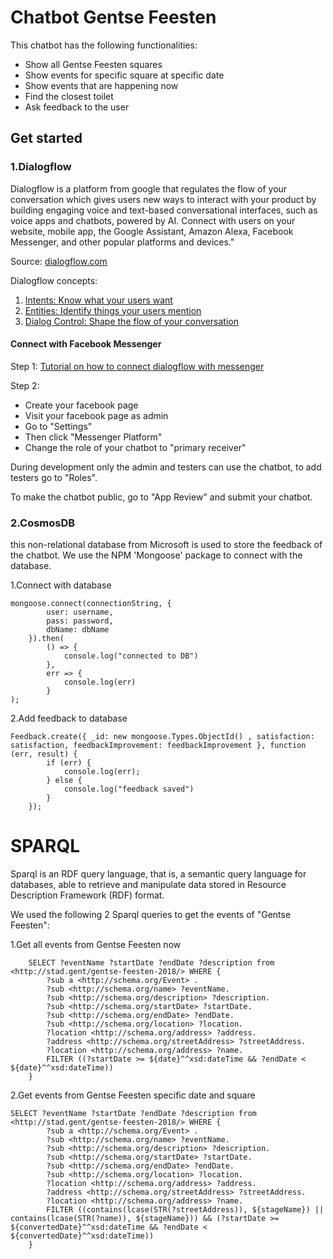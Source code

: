 # Chatbot Gentse Feesten

This chatbot has the following functionalities:
* Show all Gentse Feesten squares
* Show events for specific square at specific date
* Show events that are happening now
* Find the closest toilet
* Ask feedback to the user

## Get started

### 1.Dialogflow

Dialogflow is a platform from google that regulates the flow of your conversation which 
gives users new ways to interact with your product by building engaging voice and text-based conversational interfaces, such as voice apps and chatbots, powered by AI. Connect with users on your website, mobile app, the Google Assistant, Amazon Alexa, Facebook Messenger, and other popular platforms and devices."

Source: [dialogflow.com](https://dialogflow.com/)

Dialogflow concepts:
1. [Intents: Know what your users want](https://www.youtube.com/watch?v=9aHusGxntPw)
2. [Entities: Identify things your users mention](https://www.youtube.com/watch?v=kzdL6GxJ_WY)
3. [Dialog Control: Shape the flow of your conversation](https://www.youtube.com/watch?v=-tOamKtmxdY)

#### Connect with Facebook Messenger

Step 1:
[Tutorial on how to connect dialogflow with messenger](https://www.youtube.com/watch?v=-2hE3YHsuBQ)

Step 2:
* Create your facebook page
* Visit your facebook page as admin
* Go to "Settings"
* Then click "Messenger Platform" 
* Change the role of your chatbot to "primary receiver"

During development only the admin and testers can use the chatbot, to add testers go to "Roles".

To make the chatbot public, go to "App Review" and submit your chatbot.

### 2.CosmosDB

this non-relational database from Microsoft is used to store the feedback of the chatbot.
We use the NPM 'Mongoose' package to connect with the database.

1.Connect with database
```
mongoose.connect(connectionString, {
        user: username,
        pass: password,
        dbName: dbName
    }).then(
        () => {
            console.log("connected to DB")
        },
        err => {
            console.log(err)
        }
);
```

2.Add feedback to database
```
Feedback.create({ _id: new mongoose.Types.ObjectId() , satisfaction: satisfaction, feedbackImprovement: feedbackImprovement }, function (err, result) {
        if (err) {
            console.log(err);
        } else {
            console.log("feedback saved")
        }
    });
```

# SPARQL

Sparql is an RDF query language, that is, a semantic query language for databases, able to retrieve and manipulate data stored in Resource Description Framework (RDF) format.

We used the following 2 Sparql queries to get the events of "Gentse Feesten":

1.Get all events from Gentse Feesten now
```
    SELECT ?eventName ?startDate ?endDate ?description from <http://stad.gent/gentse-feesten-2018/> WHERE {
        ?sub a <http://schema.org/Event> .
        ?sub <http://schema.org/name> ?eventName.
        ?sub <http://schema.org/description> ?description.
        ?sub <http://schema.org/startDate> ?startDate.
        ?sub <http://schema.org/endDate> ?endDate.
        ?sub <http://schema.org/location> ?location.
        ?location <http://schema.org/address> ?address. 
        ?address <http://schema.org/streetAddress> ?streetAddress.
        ?location <http://schema.org/address> ?name. 
        FILTER ((?startDate >= ${date}^^xsd:dateTime && ?endDate < ${date}^^xsd:dateTime))
    }
```

2.Get events from Gentse Feesten specific date and square

```
SELECT ?eventName ?startDate ?endDate ?description from <http://stad.gent/gentse-feesten-2018/> WHERE {
        ?sub a <http://schema.org/Event> .
        ?sub <http://schema.org/name> ?eventName.
        ?sub <http://schema.org/description> ?description.
        ?sub <http://schema.org/startDate> ?startDate.
        ?sub <http://schema.org/endDate> ?endDate.
        ?sub <http://schema.org/location> ?location.
        ?location <http://schema.org/address> ?address. 
        ?address <http://schema.org/streetAddress> ?streetAddress.
        ?location <http://schema.org/address> ?name. 
        FILTER ((contains(lcase(STR(?streetAddress)), ${stageName}) || contains(lcase(STR(?name)), ${stageName})) && (?startDate >= ${convertedDate}^^xsd:dateTime && ?endDate < ${convertedDate}^^xsd:dateTime))
    }
```



